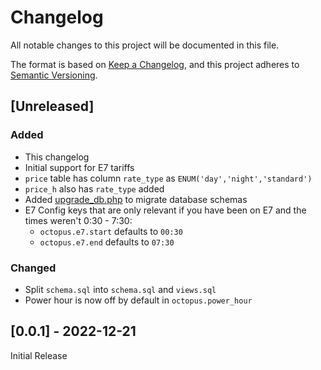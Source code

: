 # Changelog

All notable changes to this project will be documented in this file.

The format is based on [Keep a Changelog](https://keepachangelog.com/en/1.0.0/),
and this project adheres to [Semantic Versioning](https://semver.org/spec/v2.0.0.html).

## [Unreleased]

### Added

- This changelog
- Initial support for E7 tariffs
- `price` table has column `rate_type` as `ENUM('day','night','standard')`
- `price_h` also has `rate_type` added
- Added [upgrade_db.php](db%2Fupgrade_db.php) to migrate database schemas
- E7 Config keys that are only relevant if you have been on E7 and the times weren't 0:30 - 7:30:
  - `octopus.e7.start` defaults to `00:30`
  - `octopus.e7.end` defaults to `07:30`

### Changed

- Split `schema.sql` into `schema.sql` and `views.sql`
- Power hour is now off by default in `octopus.power_hour`

## [0.0.1] - 2022-12-21

Initial Release